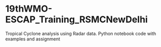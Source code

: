 # 19thWMO-ESCAP_Training_RSMCNewDelhi
Tropical Cyclone analysis using Radar data.  Python notebook code with examples and assignment
